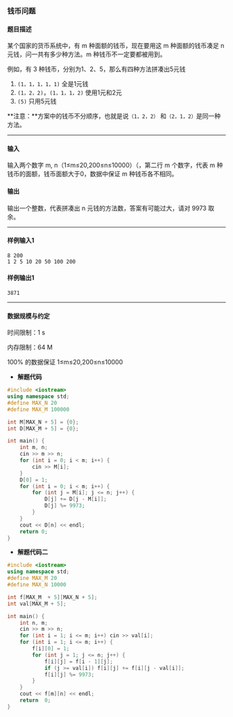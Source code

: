 ### 钱币问题

#### 题目描述

某个国家的货币系统中，有 m 种面额的钱币，现在要用这 m 种面额的钱币凑足 n 元钱，问一共有多少种方法。m 种钱币不一定要都被用到。

例如，有 3 种钱币，分别为1、2、5，那么有四种方法拼凑出5元钱

1. `(1，1，1，1，1)` 全是1元钱
2. `(1，2，2)`，`(1，1，1，2)` 使用1元和2元
3. `(5)` 只用5元钱

**注意：**方案中的钱币不分顺序，也就是说`（1，2，2）` 和`（2，1，2）`是同一种方法。

------

#### 输入

输入两个数字 m, n（1≤m≤20,200≤n≤10000）（，第二行 m 个数字，代表 m 种钱币的面额，钱币面额大于0，数据中保证 m 种钱币各不相同。

#### 输出

输出一个整数，代表拼凑出 n 元钱的方法数，答案有可能过大，请对 9973 取余。

------

#### 样例输入1

```
8 200
1 2 5 10 20 50 100 200
```

#### 样例输出1

```
3871
```

------

#### 数据规模与约定

时间限制：1 s

内存限制：64 M

100% 的数据保证 1≤m≤20,200≤n≤10000

- **解题代码**

``` c++
#include <iostream>
using namespace std;
#define MAX_N 20
#define MAX_M 100000

int M[MAX_N + 5] = {0};
int D[MAX_M + 5] = {0};

int main() {
	int m, n;
	cin >> m >> n;
	for (int i = 0; i < m; i++) {
		cin >> M[i];
	}
	D[0] = 1;
	for (int i = 0; i < m; i++) {
		for (int j = M[i]; j <= n; j++) {
			D[j] += D[j - M[i]];
			D[j] %= 9973;
		}
	}
	cout << D[n] << endl;
	return 0;
}
```



- **解题代码二**

``` c++
#include <iostream>
using namespace std;
#define MAX_M 20
#define MAX_N 10000

int f[MAX_M  + 5][MAX_N + 5];
int val[MAX_M + 5];

int main() {
	int n, m;
	cin >> m >> n;
	for (int i = 1; i <= m; i++) cin >> val[i];
	for (int i = 1; i <= m; i++) {
		f[i][0] = 1;
		for (int j = 1; j <= n; j++) {
			f[i][j] = f[i - 1][j];
			if (j >= val[i]) f[i][j] += f[i][j - val[i]];
			f[i][j] %= 9973;
		}
	}
	cout << f[m][n] << endl;
	return  0;
} 
```

